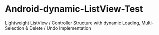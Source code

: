 Android-dynamic-ListView-Test
=============================

Lightweight ListView / Controller Structure with dynamic Loading, Multi-Selection &amp; Delete / Undo Implementation
